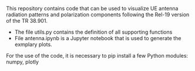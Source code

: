 This repository contains code that can be used to visualize UE antenna radiation patterns and polarization components following the Rel-19 version of the TR 38.901.

 - The file utils.py contains the definition of all supporting functions
 - File antenna.ipynb is a Jupyter notebook that is used to generate the exmplary plots.

For the use of the code, it is necessary to pip install a few Python modules:
numpy, plotly
